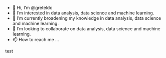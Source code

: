 - 👋 Hi, I’m @greteldc
- 👀 I’m interested in data analysis, data science and machine learning.
- 🌱 I’m currently broadening my knowledge in data analysis, data science and machine learning.
- 💞️ I’m looking to collaborate on data analysis, data science and machine learning.
- 📫 How to reach me ...

<!---
greteldc/greteldc is a ✨ special ✨ repository because its `README.md` (this file) appears on your GitHub profile.
You can click the Preview link to take a look at your changes.
--->

test
